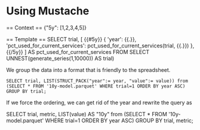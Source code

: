 # Using Mustache

== Context ==
{"5y": [1,2,3,4,5]}

== Template == 
SELECT trial,
[
{{#5y}}
{ 'year': {{.}}, 'pct_used_for_current_services': pct_used_for_current_services(trial, {{.}}) },
{{/5y}}
] AS pct_used_for_current_services
FROM SELECT UNNEST(generate_series(1,10000)) AS trial)



We group the data into a format that is friendly to the spreadsheet.

```
SELECT trial, LIST(STRUCT_PACK("year":= year, "value":= value)) from (SELECT * FROM '10y-model.parquet' WHERE trial=1 ORDER BY year ASC) GROUP BY trial;
```
If we force the ordering, we can get rid of the year and rewrite the query as

SELECT trial, metric, LIST(value) AS "10y" from (SELECT * FROM '10y-model.parquet' WHERE trial=1 ORDER BY year ASC) GROUP BY trial, metric;



